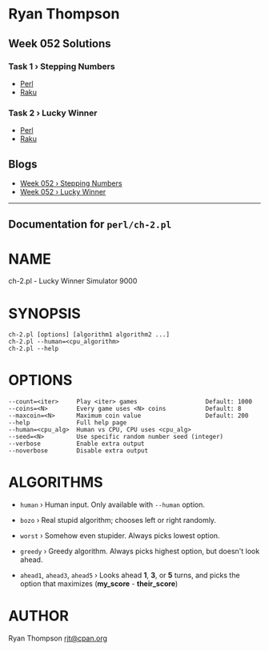 # Ryan Thompson

## Week 052 Solutions

### Task 1 › Stepping Numbers

 * [Perl](perl/ch-1.pl)
 * [Raku](raku/ch-1.p6)

### Task 2 › Lucky Winner

 * [Perl](perl/ch-2.pl)
 * [Raku](raku/ch-2.p6)

## Blogs

 * [Week 052 › Stepping Numbers](http://ry.ca/2020/03/stepping-numbers/)
 * [Week 052 › Lucky Winner](http://ry.ca/2020/03/lucky-winner/)

***

## Documentation for `perl/ch-2.pl`


# NAME

ch-2.pl - Lucky Winner Simulator 9000

# SYNOPSIS

```
ch-2.pl [options] [algorithm1 algorithm2 ...]
ch-2.pl --human=<cpu_algorithm>
ch-2.pl --help
```

# OPTIONS

```
--count=<iter>     Play <iter> games                   Default: 1000
--coins=<N>        Every game uses <N> coins           Default: 8
--maxcoin=<N>      Maximum coin value                  Default: 200
--help             Full help page
--human=<cpu_alg>  Human vs CPU, CPU uses <cpu_alg>
--seed=<N>         Use specific random number seed (integer)
--verbose          Enable extra output
--noverbose        Disable extra output
```

# ALGORITHMS

- `human` › Human input. Only available with `--human` option.

- `bozo` › Real stupid algorithm; chooses left or right randomly.

- `worst` › Somehow even stupider. Always picks lowest option.

- `greedy` › Greedy algorithm. Always picks highest option, but doesn't look
  ahead.

- `ahead1`, `ahead3`, `ahead5` › Looks ahead **1**, **3**, or **5** turns, and
  picks the option that maximizes (**my\_score** - **their\_score**)

# AUTHOR

Ryan Thompson <rjt@cpan.org>
